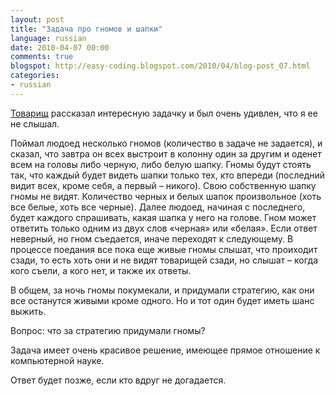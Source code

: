 ```yaml
---
layout: post
title: "Задача про гномов и шапки"
language: russian
date: 2010-04-07 00:00
comments: true
blogspot: http://easy-coding.blogspot.com/2010/04/blog-post_07.html
categories:
- russian
---
```

[Товарищ][Stas's blog] рассказал интересную задачку и был очень удивлен, что я ее не слышал.

[Stas's blog]: http://stas-blogspot.blogspot.com/

Поймал людоед несколько гномов (количество в задаче не задается), и сказал, что завтра он всех выстроит в колонну один за другим и оденет всем на головы либо черную, либо белую шапку. Гномы будут стоять так, что каждый будет видеть шапки только тех, кто впереди (последний видит всех, кроме себя, а первый – никого). Свою собственную шапку гномы не видят. Количество черных и белых шапок произвольное (хоть все белые, хоть все черные). Далее людоед, начиная с последнего, будет каждого спрашивать, какая шапка у него на голове. Гном может ответить только одним из двух слов «черная» или «белая». Если ответ неверный, но гном съедается, иначе переходят к следующему. В процессе поедания все пока еще живые гномы слышат, что проиходит сзади, то есть хоть они и не видят товарищей сзади, но слышат – когда кого съели, а кого нет, и также их ответы.

В общем, за ночь гномы покумекали, и придумали стратегию, как они все останутся живыми кроме одного. Но и тот один будет иметь шанс выжить.

Вопрос: что за стратегию придумали гномы?

Задача имеет очень красивое решение, имеющее прямое отношение к компьютерной науке.

Ответ будет позже, если кто вдруг не догадается.
